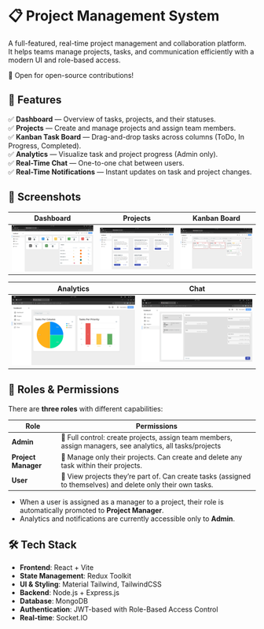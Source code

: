 # 📋 Project Management System

A full-featured, real-time project management and collaboration platform.  
It helps teams manage projects, tasks, and communication efficiently with a modern UI and role-based access.

🌟 Open for open-source contributions!

## 🚀 Features

✅ **Dashboard** — Overview of tasks, projects, and their statuses.  
✅ **Projects** — Create and manage projects and assign team members.  
✅ **Kanban Task Board** — Drag-and-drop tasks across columns (ToDo, In Progress, Completed).  
✅ **Analytics** — Visualize task and project progress (Admin only).  
✅ **Real-Time Chat** — One-to-one chat between users.  
✅ **Real-Time Notifications** — Instant updates on task and project changes.

## 📸 Screenshots

| Dashboard                        | Projects                        | Kanban Board                  |
| -------------------------------- | ------------------------------- | ----------------------------- |
| ![](./screenshots/dashboard.png) | ![](./screenshots/projects.png) | ![](./screenshots/kanban.png) |

| Analytics                        | Chat                        |
| -------------------------------- | --------------------------- |
| ![](./screenshots/analytics.png) | ![](./screenshots/chat.png) |

## 👥 Roles & Permissions

There are **three roles** with different capabilities:

| Role                | Permissions                                                                                                  |
| ------------------- | ------------------------------------------------------------------------------------------------------------ |
| **Admin**           | 🔹 Full control: create projects, assign team members, assign managers, see analytics, all tasks/projects    |
| **Project Manager** | 🔹 Manage only their projects. Can create and delete any task within their projects.                         |
| **User**            | 🔹 View projects they’re part of. Can create tasks (assigned to themselves) and delete only their own tasks. |

- When a user is assigned as a manager to a project, their role is automatically promoted to **Project Manager**.
- Analytics and notifications are currently accessible only to **Admin**.

## 🛠️ Tech Stack

- **Frontend**: React + Vite
- **State Management**: Redux Toolkit
- **UI & Styling**: Material Tailwind, TailwindCSS
- **Backend**: Node.js + Express.js
- **Database**: MongoDB
- **Authentication**: JWT-based with Role-Based Access Control
- **Real-time**: Socket.IO

